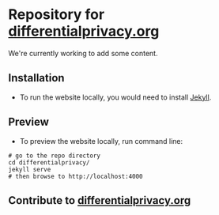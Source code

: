 # Repository for [differentialprivacy.org](https://differentialprivacy.org/)
We're currently working to add some content.

## Installation
- To run the website locally, you would need to install
  [Jekyll](https://jekyllrb.com/).

## Preview
- To preview the website locally, run command line:
```
# go to the repo directory
cd differentialprivacy/
jekyll serve
# then browse to http://localhost:4000
```

## Contribute to [differentialprivacy.org](https://differentialprivacy.org/)
